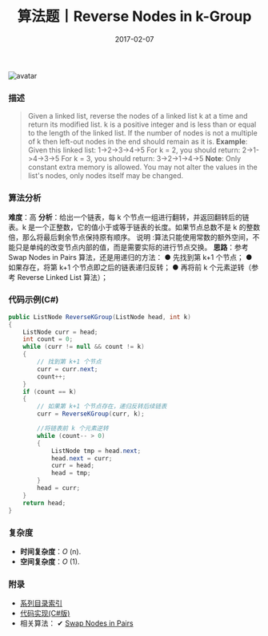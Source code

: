 ﻿---
title: 算法题丨Reverse Nodes in k-Group
tags:
  - 算法
  - 编程技巧
  - 数据结构
categories: 计算机基础
date: 2017-02-07
---
![avatar](https://mysite.bj.bcebos.com/images/articles/02b1ce38-1e0b-4804-b3ac-bcdcc6a01ff8.jpg)

### 描述
>Given a linked list, reverse the nodes of a linked list k at a time and return its modified list.
k is a positive integer and is less than or equal to the length of the linked list. If the number of nodes is not a multiple of k then left-out nodes in the end should remain as it is.
**Example**:
Given this linked list: 1->2->3->4->5
For k = 2, you should return: 2->1->4->3->5
For k = 3, you should return: 3->2->1->4->5
**Note**:
Only constant extra memory is allowed.
You may not alter the values in the list's nodes, only nodes itself may be changed.

<!-- more -->

### 算法分析
**难度**：高
**分析**：给出一个链表，每 k 个节点一组进行翻转，并返回翻转后的链表。k 是一个正整数，它的值小于或等于链表的长度。如果节点总数不是 k 的整数倍，那么将最后剩余节点保持原有顺序。
说明 :算法只能使用常数的额外空间，不能只是单纯的改变节点内部的值，而是需要实际的进行节点交换。
**思路**：参考 Swap Nodes in Pairs 算法，还是用递归的方法：
● 先找到第 k+1 个节点；
● 如果存在，将第 k+1 个节点即之后的链表递归反转；
● 再将前 k 个元素逆转（参考 Reverse Linked List 算法）；

### 代码示例(C#)
```csharp
public ListNode ReverseKGroup(ListNode head, int k)
{
    ListNode curr = head;
    int count = 0;
    while (curr != null && count != k)
    {
        // 找到第 k+1 个节点
        curr = curr.next;
        count++;
    }
    if (count == k)
    {
        // 如果第 k+1 个节点存在，递归反转后续链表
        curr = ReverseKGroup(curr, k); 

        //将链表前 k 个元素逆转
        while (count-- > 0)
        { 
            ListNode tmp = head.next; 
            head.next = curr; 
            curr = head;
            head = tmp; 
        }
        head = curr;
    }
    return head;
}
```

### 复杂度
- **时间复杂度**：*O* (n). 
- **空间复杂度**：*O* (1).

### 附录
- [系列目录索引](/posts/algorithm/index/)
- [代码实现(C#版)](https://github.com/lizzie2008/LeetCode.git)
- 相关算法：
✔ [Swap Nodes in Pairs](/posts/algorithm/037.Swap.Nodes.in.Pairs/)